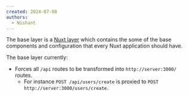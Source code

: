 ```yaml
---
created: 2024-07-08
authors:
  - Nishant
---
```

The base layer is a [Nuxt layer](https://nuxt.com/docs/getting-started/layers) which contains the some of the base components and configuration that every Nuxt application should have.

The base layer currently:
- Forces all `/api` routes to be transformed into `http://server:3000/` routes.
	- For instance `POST /api/users/create` is proxied to `POST http://server:3000/users/create`.